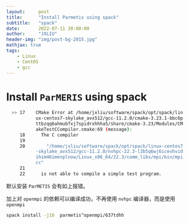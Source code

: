 ```yaml
---
layout:     post
title:      "Install Parmetis using spack"
subtitle:   "spack"
date:       2022-07-11 20:00:00
author:     "JXLIU"
header-img: "img/post-bg-2015.jpg"
mathjax: true
tags:
    - Linux
    - CentOS
    - gcc
---
```


# Install `ParMERIS` using spack
```bash
  >> 17    CMake Error at /home/jxliu/software/spack/opt/spack/lin
           ux-centos7-skylake_avx512/gcc-11.2.0/cmake-3.23.1-bbc6p
           ttbzqq6ahmubfxj7spidrxhhha5/share/cmake-3.23/Modules/CM
           akeTestCCompiler.cmake:69 (message):
     18      The C compiler
     19
     20        "/home/jxliu/software/spack/opt/spack/linux-centos7
           -skylake_avx512/gcc-11.2.0/nvhpc-22.3-l3b5q6wj6icevhvid
           ihim46imenplnow/Linux_x86_64/22.3/comm_libs/mpi/bin/mpi
           cc"
     21
     22      is not able to compile a simple test program.
```

默认安装 `ParMETIS` 会有如上报错。

加上对 `openmpi` 的依赖可以编译成功，不再使用 `nvhpc` 编译器，而是使用 `openmpi`
```bash
spack install -j16  parmetis^openmpi/637tdhh
```
